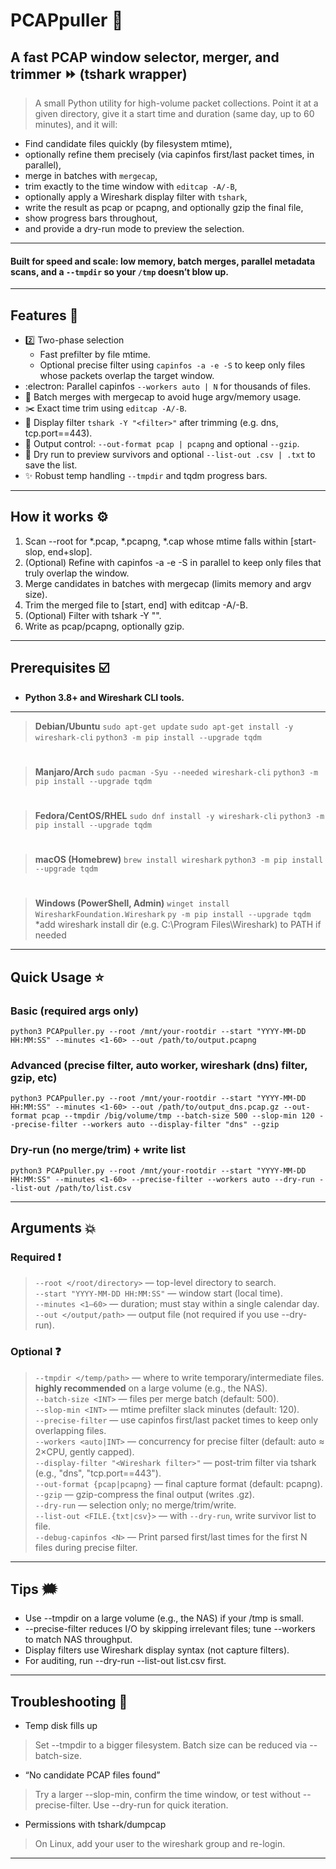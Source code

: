 # PCAPpuller 👊
## A fast PCAP window selector, merger, and trimmer ⏩ (tshark wrapper)
> A small Python utility for high-volume packet collections. Point it at a given directory, give it a start time and duration (same day, up to 60 minutes), and it will:
- Find candidate files quickly (by filesystem mtime),
- optionally refine them precisely (via capinfos first/last packet times, in parallel),
- merge in batches with `mergecap`,
- trim exactly to the time window with `editcap -A/-B`,
- optionally apply a Wireshark display filter with `tshark`,
- write the result as pcap or pcapng, and optionally gzip the final file,
- show progress bars throughout,
- and provide a dry-run mode to preview the selection.
___
#### Built for speed and scale: low memory, batch merges, parallel metadata scans, and a `--tmpdir` so your `/tmp` doesn’t blow up.
___
## Features  🧰
- 2️⃣ Two-phase selection
  - Fast prefilter by file mtime.
  - Optional precise filter using `capinfos -a -e -S` to keep only files whose packets overlap the target window.
- :electron: Parallel capinfos `--workers auto | N` for thousands of files.
- 🧩 Batch merges with mergecap to avoid huge argv/memory usage.
- ✂️ Exact time trim using `editcap -A/-B`.
- 🦈 Display filter `tshark -Y "<filter>"` after trimming (e.g. dns, tcp.port==443).
- 🏁 Output control: `--out-format pcap | pcapng` and optional `--gzip`.
- 🧪 Dry run to preview survivors and optional `--list-out .csv | .txt` to save the list.
- ✨ Robust temp handling `--tmpdir` and tqdm progress bars.
___
## How it works ⚙️
1. Scan --root for *.pcap, *.pcapng, *.cap whose mtime falls within [start-slop, end+slop].
2. (Optional) Refine with capinfos -a -e -S in parallel to keep only files that truly overlap the window.
3. Merge candidates in batches with mergecap (limits memory and argv size).
4. Trim the merged file to [start, end] with editcap -A/-B.
5. (Optional) Filter with tshark -Y "<display filter>".
6. Write as pcap/pcapng, optionally gzip.
___
## Prerequisites ☑️
- **Python 3.8+ and Wireshark CLI tools.**
___
> **Debian/Ubuntu**
> `sudo apt-get update`
> `sudo apt-get install -y wireshark-cli`
> `python3 -m pip install --upgrade tqdm`
#
> **Manjaro/Arch**
> `sudo pacman -Syu --needed wireshark-cli`
> `python3 -m pip install --upgrade tqdm`
# 
> **Fedora/CentOS/RHEL**
> `sudo dnf install -y wireshark-cli`
> `python3 -m pip install --upgrade tqdm`
#
> **macOS (Homebrew)**
> `brew install wireshark`
> `python3 -m pip install --upgrade tqdm`
#
> **Windows (PowerShell, Admin)**
> `winget install WiresharkFoundation.Wireshark`
> `py -m pip install --upgrade tqdm`<br>
> *add wireshark install dir (e.g. C:\Program Files\Wireshark) to PATH if needed
____
## Quick Usage ⭐
### Basic (required args only)
`python3 PCAPpuller.py --root /mnt/your-rootdir --start "YYYY-MM-DD HH:MM:SS" --minutes <1-60> --out /path/to/output.pcapng`
### Advanced (precise filter, auto worker, wireshark (dns) filter, gzip, etc)
`python3 PCAPpuller.py --root /mnt/your-rootdir --start "YYYY-MM-DD HH:MM:SS" --minutes <1-60> --out /path/to/output_dns.pcap.gz --out-format pcap --tmpdir /big/volume/tmp --batch-size 500 --slop-min 120 --precise-filter --workers auto --display-filter "dns" --gzip`
### Dry-run (no merge/trim) + write list
`python3 PCAPpuller.py --root /mnt/your-rootdir --start "YYYY-MM-DD HH:MM:SS" --minutes <1-60> --precise-filter --workers auto --dry-run --list-out /path/to/list.csv`
___
## Arguments 💥
### Required ❗
> `--root </root/directory>` — top-level directory to search.<br>
> `--start "YYYY-MM-DD HH:MM:SS"` — window start (local time).<br>
> `--minutes <1–60>` — duration; must stay within a single calendar day.<br>
> `--out </output/path>` — output file (not required if you use --dry-run).<br>
### Optional ❓
> `--tmpdir </temp/path>` — where to write temporary/intermediate files. **highly recommended** on a large volume (e.g., the NAS).<br>
> `--batch-size <INT>` — files per merge batch (default: 500).<br>
> `--slop-min <INT>` — mtime prefilter slack minutes (default: 120).<br>
> `--precise-filter` — use capinfos first/last packet times to keep only overlapping files.<br>
> `--workers <auto|INT>` — concurrency for precise filter (default: auto ≈ 2×CPU, gently capped).<br>
> `--display-filter "<Wireshark filter>"` — post-trim filter via tshark (e.g., "dns", "tcp.port==443").<br>
> `--out-format {pcap|pcapng}` — final capture format (default: pcapng).<br>
> `--gzip` — gzip-compress the final output (writes .gz).<br>
> `--dry-run` — selection only; no merge/trim/write.<br>
> `--list-out <FILE.{txt|csv}>` — with `--dry-run`, write survivor list to file.<br>
> `--debug-capinfos <N>` — Print parsed first/last times for the first N files during precise filter.<br>
___
## Tips 🗯️ 
- Use --tmpdir on a large volume (e.g., the NAS) if your /tmp is small.
- --precise-filter reduces I/O by skipping irrelevant files; tune --workers to match NAS throughput.
- Display filters use Wireshark display syntax (not capture filters).
- For auditing, run --dry-run --list-out list.csv first.
___
## Troubleshooting 🚨
- Temp disk fills up
> Set --tmpdir to a bigger filesystem. Batch size can be reduced via --batch-size.
- “No candidate PCAP files found”
> Try a larger --slop-min, confirm the time window, or test without --precise-filter. Use --dry-run for quick iteration.
- Permissions with tshark/dumpcap
> On Linux, add your user to the wireshark group and re-login.
___
